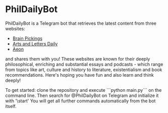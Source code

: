 <h1>PhilDailyBot</h1>
<p>PhilDailyBot is a Telegram bot that retrieves the latest content from three websites:
  <ul>
    <li><a href='www.brainpickings.org'>Brain Pickings</a></li>
    <li><a href='www.aldaily.com'>Arts and Letters Daily</a></li>
    <li><a href='www.aeon.co'>Aeon</a></li>
    </ul>
 and shares them with you! These websites are known for their deeply philosophical, enriching and substantial essays and podcasts - which range from topics like art, culture and history to literature, existentialism and book recommendations. Here's hoping you have fun and also learn and think deeply!</p>
<p>To get started: clone the repository and execute ```python main.py``` on the command line. Then search for @PhilDailyBot on Telegram and initialize it with '\start' You will get all further commands automatically from the bot itself.</p>
